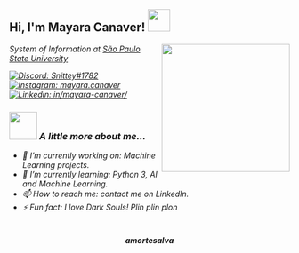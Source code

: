 <h2> Hi, I'm Mayara Canaver! <img src="https://media.giphy.com/media/oL3kDXFGkBc9a/giphy.gif" width="40"></h2>
<img align='right' src="https://media.giphy.com/media/8MyXEVgue4ucw/giphy.gif" width="230">
<p><em>System of Information at <a href="https://www.fc.unesp.br/#!/">São Paulo State University</a><br/>

[![Discord: Snittey#1782](https://img.shields.io/badge/Snittey-%237289DA.svg?&style=for-the-badge&logo=discord&logoColor=white)](https://discord.com/app)
[![Instagram: mayara.canaver](https://img.shields.io/badge/Mayara_Canaver-%23E4405F.svg?&style=for-the-badge&logo=instagram&logoColor=white)](https://www.instagram.com/mayara.canaver/)
[![Linkedin: in/mayara-canaver/](https://img.shields.io/badge/Mayara_Canaver-%230077B5.svg?&style=for-the-badge&logo=linkedin&logoColor=white)](https://www.linkedin.com/in/in/mayara-canaver/)
</p>

### <img src="https://media.giphy.com/media/6nWT5GyxsmAoM/giphy.gif" width="50"> A little more about me...

- 🔭 I’m currently working on: Machine Learning projects.
- 🌱 I’m currently learning: Python 3, AI and Machine Learning.
- 📫 How to reach me: contact me on LinkedIn.
- ⚡ Fun fact: I love Dark Souls! Plin plin plon<br/><br/>

<h4 align='center'>amortesalva</h4>
